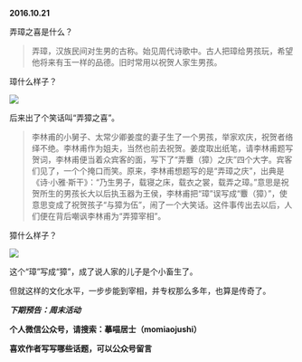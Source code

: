 
          
            
**2016.10.21**

弄璋之喜是什么？
>弄璋，汉族民间对生男的古称。始见周代诗歌中。古人把璋给男孩玩，希望他将来有玉一样的品德。旧时常用以祝贺人家生男孩。



璋什么样子？




![](//upload-images.jianshu.io/upload_images/51001-d98c1c7369b4bb49.png)




后来出了个笑话叫“弄獐之喜”。
>李林甫的小舅子、太常少卿姜度的妻子生了一个男孩，举家欢庆，祝贺者络绎不绝。李林甫作为姐夫，当然也前去祝贺。姜度取出纸笔，请李林甫题写贺词，李林甫便当着众宾客的面，写下了“弄麞（獐）之庆”四个大字。宾客们见了，一个个掩口而笑。原来，李林甫想题写的是“弄璋之庆”，出典是《诗·小雅·斯干》：“乃生男子，载寝之床，载衣之裳，载弄之璋。”意思是祝贺所生的男孩长大以后执玉器为王侯，李林甫把“璋”误写成“麞（獐）”，使意思变成了祝贺孩子“与獐为伍”，闹了一个大笑话。这件事传出去以后，人们便在背后嘲讽李林甫为“弄獐宰相”。



獐什么样子？




![](//upload-images.jianshu.io/upload_images/51001-7b977b94d5f60eb8.jpg)




这个“璋”写成“獐”，成了说人家的儿子是个小畜生了。

但就这样的文化水平，一步步能到宰相，并专权那么多年，也算是传奇了。


***下期预告：周末活动***


**个人微信公众号，请搜索：摹喵居士（momiaojushi）**

**喜欢作者写写哪些话题，可以公众号留言**

          
        